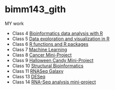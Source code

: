 # bimm143_gith

MY work

- Class 4 [Bioinformatics data analysis with R]()
- Class 5 [Data exploration and visualization in R]()
- Class 6 [R functions and R packages]()
- Class 7 [Machine Learning]()
- Class 8 [Cancer Mini-Project]()
- Class 9 [Halloween Candy Mini-Project]()
- Class 10 [Structural Bioinformatics ]()
- Class 11 [RNASeq Galaxy]()
- Class 13 [DESeq]()
- Class 14 [RNA-Seq analysis mini-project]()
